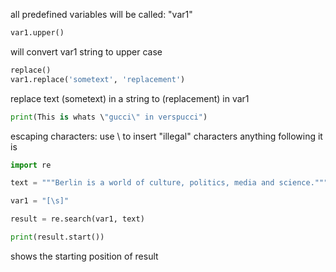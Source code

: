 all predefined variables will be called: "var1"

```python
var1.upper()
```
will convert var1 string to upper case

```python
replace()
var1.replace('sometext', 'replacement')
```
replace text (sometext) in a string to (replacement) in var1

```python
print(This is whats \"gucci\" in verspucci")
```
escaping characters: use \\ to insert "illegal" characters anything following it is 

```python
import re

text = """Berlin is a world of culture, politics, media and science."""

var1 = "[\s]"

result = re.search(var1, text)

print(result.start())
```
shows the starting position of result
